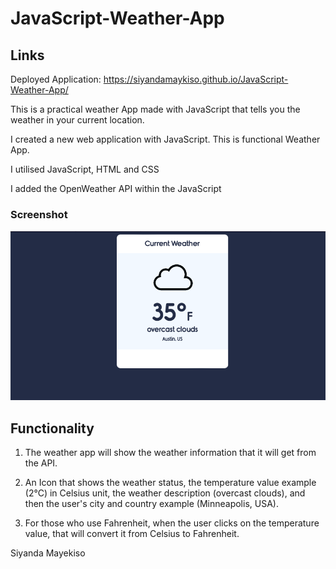 # JavaScript-Weather-App

## Links

Deployed Application: https://siyandamaykiso.github.io/JavaScript-Weather-App/

This is a practical weather App made with JavaScript that tells you the weather in your current location.

I created a new web application with JavaScript. This is functional Weather App.

I utilised JavaScript, HTML and CSS

I added the OpenWeather API within the JavaScript


### Screenshot

<img src="https://github.com/SiyandaMaykiso/JavaScript-Weather-App/blob/main/Screenshot%20Current%20Weather%20App.png" alt="application screenshot">

## Functionality 

1. The weather app will show the weather information that it will get from the API.

2. An Icon that shows the weather status, the temperature value example (2°C) in Celsius unit, the weather description (overcast clouds), and then the user's city and country example (Minneapolis, USA).

3. For those who use Fahrenheit, when the user clicks on the temperature value, that will convert it from Celsius to Fahrenheit.

Siyanda Mayekiso




